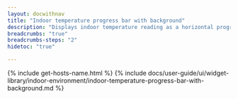 ```yaml
---
layout: docwithnav
title: "Indoor temperature progress bar with background"
description: "Displays indoor temperature reading as a horizontal progress bar with background. Allows to configure value range, bar colors, and other settings."
breadcrumbs: "true"
breadcrumbs-steps: "2"
hidetoc: "true"

---
```

{% include get-hosts-name.html %}
{% include docs/user-guide/ui/widget-library/indoor-environment/indoor-temperature-progress-bar-with-background.md %}
